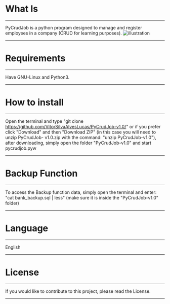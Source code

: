 # What Is
___________________________________________________________________________________________________________________________________
PyCrudJob is a python program designed to manage and register employees in a company (CRUD for learning purposes).
![illustration](https://user-images.githubusercontent.com/42574864/69917303-2e472400-1443-11ea-93ad-f3c96d5607c1.png)
___________________________________________________________________________________________________________________________________
# Requirements
___________________________________________________________________________________________________________________________________
Have GNU-Linux and Python3.
___________________________________________________________________________________________________________________________________
# How to install
___________________________________________________________________________________________________________________________________
Open the terminal and type "git clone https://github.com/VitorSilvaAlvesLucas/PyCrudJob-v1.0/" or if you prefer click "Download" and then "Download ZIP" (in this case you will need to unzip PyCrudJob- v1.0.zip with the command: "unzip PyCrudJob-v1.0"), after downloading, simply open the folder "PyCrudJob-v1.0" and start pycrudjob.pyw
___________________________________________________________________________________________________________________________________
# Backup Function
___________________________________________________________________________________________________________________________________
To access the Backup function data, simply open the terminal and enter: "cat bank_backup.sql | less" (make sure it is inside the "PyCrudJob-v1.0" folder)
___________________________________________________________________________________________________________________________________
# Language
___________________________________________________________________________________________________________________________________
English
___________________________________________________________________________________________________________________________________
# License
___________________________________________________________________________________________________________________________________
If you would like to contribute to this project, please read the License.
___________________________________________________________________________________________________________________________________
